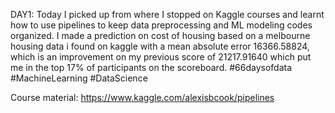 DAY1: 
Today I picked up from where I stopped on Kaggle courses and learnt how to use pipelines to keep data preprocessing and ML modeling codes organized. I made a prediction on cost of housing based on a melbourne housing data i found on kaggle with a mean absolute error 16366.58824, which is an improvement on my previous score of 21217.91640 which put me in the top 17% of participants on the scoreboard. 
#66daysofdata #MachineLearning #DataScience

Course material: https://www.kaggle.com/alexisbcook/pipelines
